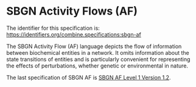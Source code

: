 # SBGN Activity Flows (AF)
The identifier for this specification is: https://identifiers.org/combine.specifications:sbgn-af

The SBGN Activity Flow (AF) language depicts the flow of information between biochemical entities in a network. It omits information about the state transitions of entities and is particularly convenient for representing the effects of perturbations, whether genetic or environmental in nature.

The last specification of SBGN AF is [SBGN AF Level 1 Version 1.2](./files/sbgn.af.level-1.version-1.2.pdf).
